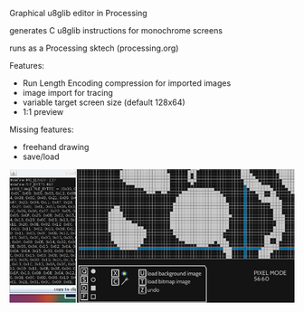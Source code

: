 Graphical u8glib editor in Processing

generates C u8glib instructions for monochrome screens

runs as a Processing sktech (processing.org)

Features:
- Run Length Encoding compression for imported images
- image import for tracing
- variable target screen size (default 128x64)
- 1:1 preview

Missing features:
- freehand drawing
- save/load

![Screenshot](screen1.png)